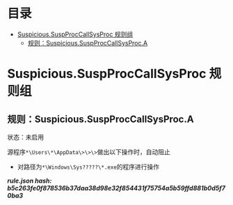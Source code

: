 



目录
==

* [Suspicious.SuspProcCallSysProc 规则组](#suspicioussuspproccallsysproc-)
	* [规则：Suspicious.SuspProcCallSysProc.A](#suspicioussuspproccallsysproca)

# Suspicious.SuspProcCallSysProc 规则组

## 规则：Suspicious.SuspProcCallSysProc.A
  
状态：未启用

源程序`*\Users\*\AppData\>\>\>`做出以下操作时，自动阻止
- 对路径为`*\Windows\Sys?????\*.exe`的程序进行操作
  
***rule.json hash: b5c263fe0f878536b37daa38d98e32f854431f75754a5b59ffd881b0d5f70ba3***